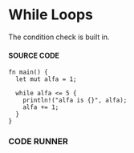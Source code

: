 # While Loops

The condition check is built in.

#### SOURCE CODE

```rust, noplayground, EXAMPLE1
fn main() {
  let mut alfa = 1;

  while alfa <= 5 {
    println!("alfa is {}", alfa);
    alfa += 1;
  }
}
```

### CODE RUNNER

```rust, editable, CODE1

```
